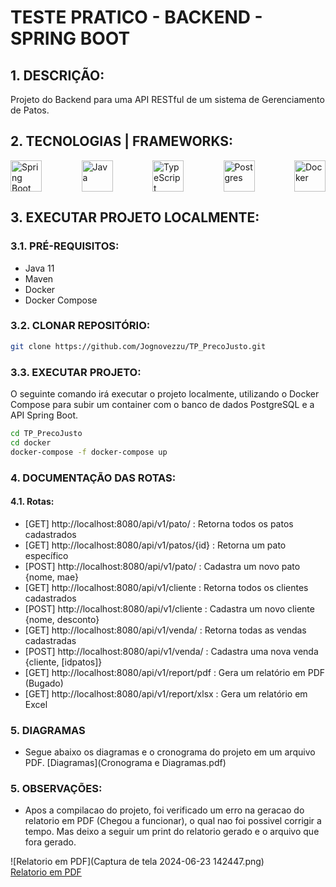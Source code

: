 # TESTE PRATICO - BACKEND - SPRING BOOT

## 1. DESCRIÇÃO:
Projeto do Backend para uma API RESTful de um sistema de Gerenciamento de Patos.

## 2. TECNOLOGIAS | FRAMEWORKS:
<div style="display: flex; justify-content: space-between; gap: 20px;">

  <img src="https://upload.wikimedia.org/wikipedia/commons/thumb/7/79/Spring_Boot.svg/512px-Spring_Boot.svg.png?20230616230349" alt="Spring Boot" title="Spring Boot" height="50" />
  <img src="https://www.svgrepo.com/show/184143/java.svg" alt="Java" title="Java" height="50" />
  <img src="https://upload.wikimedia.org/wikipedia/commons/4/4c/Typescript_logo_2020.svg" alt="TypeScript" title="TypeScript" height="50" >
  <img src="https://www.svgrepo.com/show/306591/postgresql.svg" alt="Postgres" title="Postgres" height="50" />
  <img src="https://www.svgrepo.com/show/349342/docker.svg" alt="Docker" title="Docker" height="50" />

</div>

## 3. EXECUTAR PROJETO LOCALMENTE:
### 3.1. PRÉ-REQUISITOS:
- Java 11
- Maven
- Docker
- Docker Compose

### 3.2. CLONAR REPOSITÓRIO:
```bash
git clone https://github.com/Jognovezzu/TP_PrecoJusto.git
```

### 3.3. EXECUTAR PROJETO:

O seguinte comando irá executar o projeto localmente, utilizando o Docker Compose para subir um container com o banco de dados PostgreSQL e a API Spring Boot.
```bash
cd TP_PrecoJusto
cd docker
docker-compose -f docker-compose up
```

### 4. DOCUMENTAÇÃO DAS ROTAS:
#### 4.1. Rotas:
- [GET] http://localhost:8080/api/v1/pato/ : Retorna todos os patos cadastrados
- [GET] http://localhost:8080/api/v1/patos/{id} : Retorna um pato específico
- [POST] http://localhost:8080/api/v1/pato/ : Cadastra um novo pato {nome, mae}
- [GET] http://localhost:8080/api/v1/cliente : Retorna todos os clientes cadastrados
- [POST] http://localhost:8080/api/v1/cliente : Cadastra um novo cliente {nome, desconto}
- [GET] http://localhost:8080/api/v1/venda/ : Retorna todas as vendas cadastradas
- [POST] http://localhost:8080/api/v1/venda/ : Cadastra uma nova venda {cliente, [idpatos]}
- [GET] http://localhost:8080/api/v1/report/pdf : Gera um relatório em PDF (Bugado)
- [GET] http://localhost:8080/api/v1/report/xlsx : Gera um relatório em Excel

### 5. DIAGRAMAS 
- Segue abaixo os diagramas e o cronograma do projeto em um arquivo PDF.
[Diagramas](Cronograma e Diagramas.pdf)
###  5. OBSERVAÇÕES:

- Apos a compilacao do projeto, foi verificado um erro na geracao do relatorio em PDF (Chegou a funcionar), o qual nao foi possivel corrigir a tempo. Mas deixo a seguir um print do relatorio gerado e o arquivo que fora gerado.

![Relatorio em PDF](Captura de tela 2024-06-23 142447.png)	
[Relatorio em PDF](report.pdf)